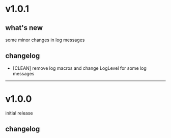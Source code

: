 # v1.0.1

## what's new

some minor changes in log messages

## changelog

- [CLEAN] remove log macros and change LogLevel for some log messages

---

# v1.0.0

initial release

## changelog
